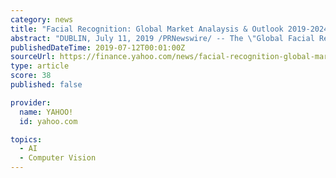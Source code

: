 ```yaml
---
category: news
title: "Facial Recognition: Global Market Analaysis & Outlook 2019-2024 with Profiles on NEC, Herta Security, NViso, 3M, and Kairos"
abstract: "DUBLIN, July 11, 2019 /PRNewswire/ -- The \"Global Facial Recognition Market - Forecast up to 2025\" report has been added to ResearchAndMarkets.com's offering. The facial recognition market is ..."
publishedDateTime: 2019-07-12T00:01:00Z
sourceUrl: https://finance.yahoo.com/news/facial-recognition-global-market-analaysis-204500817.html
type: article
score: 38
published: false

provider:
  name: YAHOO!
  id: yahoo.com

topics:
  - AI
  - Computer Vision
---
```


